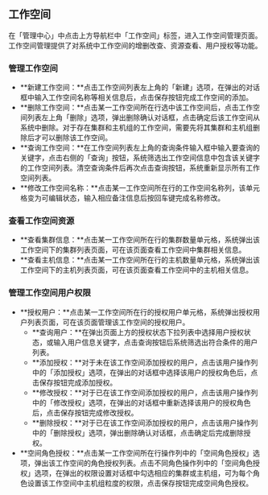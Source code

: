 ## 工作空间

在「管理中心」中点击上方导航栏中「工作空间」标签，进入工作空间管理页面。工作空间管理提供了对系统中工作空间的增删改查、资源查看、用户授权等功能。

### 管理工作空间

* **新建工作空间：**点击工作空间列表左上角的「新建」选项，在弹出的对话框中输入工作空间名称等相关信息后，点击保存按钮完成工作空间的添加。
* **删除工作空间：**点击某一工作空间所在行选中该工作空间后，点击工作空间列表左上角「删除」选项，弹出删除确认对话框，点击确定后该工作空间从系统中删除。对于存在集群和主机组的工作空间，需要先将其集群和主机组删除后才可以删除该工作空间。
* **查询工作空间：**在工作空间列表左上角的查询条件输入框中输入要查询的关键字，点击右侧的「查询」按钮，系统筛选出工作空间信息中包含该关键字的工作空间列表。清空查询条件后再次点击查询按钮，系统重新显示所有工作空间列表。
* **修改工作空间名称：**点击某一工作空间所在行的工作空间名称列，该单元格变为可编辑状态，输入相应备注信息后按回车键完成名称修改。

### 查看工作空间资源

* **查看集群信息：**点击某一工作空间所在行的集群数量单元格，系统弹出该工作空间下的集群列表页面，可在该页面查看工作空间中集群相关信息。
* **查看主机信息：**点击某一工作空间所在行的主机数量单元格，系统弹出该工作空间下的主机列表页面，可在该页面查看工作空间中的主机相关信息。

### 管理工作空间用户权限

* **授权用户：**点击某一工作空间所在行的授权用户单元格，系统弹出授权用户列表页面，可在该页面管理该工作空间的授权用户。
    * **查询用户：**在弹出页面上方的授权状态下拉列表中选择用户授权状态，或输入用户信息关键字，点击查询按钮后系统筛选出符合条件的用户列表。
    * **添加授权：**对于未在该工作空间添加授权的用户，点击该用户操作列中的「添加授权」选项，在弹出的对话框中选择该用户的授权角色后，点击保存按钮完成添加授权。
    * **修改授权：**对于已在该工作空间添加授权的用户，点击该用户操作列中的「修改授权」选项，在弹出的对话框中重新选择该用户的授权角色后，点击保存按钮完成修改授权。
    * **删除授权：**对于已在该工作空间添加授权的用户，点击该用户操作列中的「删除授权」选项，弹出删除确认对话框，点击确定后完成删除授权。
* **空间角色授权：**点击某一工作空间所在行操作列中的「空间角色授权」选项，弹出该工作空间的角色授权列表。点击不同角色操作列中的「空间角色授权」选项，在弹出的权限设置对话框中勾选相应的集群或主机组，可为每个角色设置该工作空间中主机组粒度的权限，点击保存按钮完成空间角色授权。

